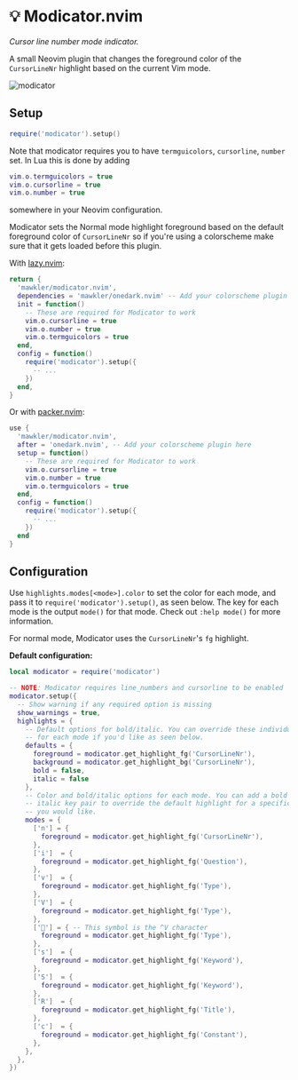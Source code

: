 # 💡 Modicator.nvim

_Cursor line number mode indicator._

A small Neovim plugin that changes the foreground color of the `CursorLineNr` highlight based on the current Vim mode.

![modicator](https://user-images.githubusercontent.com/15816726/215295831-299dc732-85ae-4668-9e7b-e88cd499f18a.gif)

## Setup

```lua
require('modicator').setup()
```

Note that modicator requires you to have `termguicolors`, `cursorline`, `number` set. In Lua this is done by adding

```lua
vim.o.termguicolors = true
vim.o.cursorline = true
vim.o.number = true
```

somewhere in your Neovim configuration.

Modicator sets the Normal mode highlight foreground based on the default foreground color of `CursorLineNr` so if you're using a colorscheme make sure that it gets loaded before this plugin.

With [lazy.nvim](https://github.com/folke/lazy.nvim/):

```lua
return {
  'mawkler/modicator.nvim',
  dependencies = 'mawkler/onedark.nvim' -- Add your colorscheme plugin here,
  init = function()
    -- These are required for Modicator to work
    vim.o.cursorline = true
    vim.o.number = true
    vim.o.termguicolors = true
  end,
  config = function()
    require('modicator').setup({
      -- ...
    })
  end,
}
```

Or with [packer.nvim](https://github.com/wbthomason/packer.nvim/):

```lua
use {
  'mawkler/modicator.nvim',
  after = 'onedark.nvim', -- Add your colorscheme plugin here
  setup = function()
    -- These are required for Modicator to work
    vim.o.cursorline = true
    vim.o.number = true
    vim.o.termguicolors = true
  end,
  config = function()
    require('modicator').setup({
      -- ...
    })
  end
}
```

## Configuration

Use `highlights.modes[<mode>].color` to set the color for each mode, and pass it to `require('modicator').setup()`, as seen below. The key for each mode is the output `mode()` for that mode. Check out `:help mode()` for more information.

For normal mode, Modicator uses the `CursorLineNr`'s `fg` highlight.

**Default configuration:**

```lua
local modicator = require('modicator')

-- NOTE: Modicator requires line_numbers and cursorline to be enabled
modicator.setup({
  -- Show warning if any required option is missing
  show_warnings = true,
  highlights = {
    -- Default options for bold/italic. You can override these individually
    -- for each mode if you'd like as seen below.
    defaults = {
      foreground = modicator.get_highlight_fg('CursorLineNr'),
      background = modicator.get_highlight_bg('CursorLineNr'),
      bold = false,
      italic = false
    },
    -- Color and bold/italic options for each mode. You can add a bold and/or
    -- italic key pair to override the default highlight for a specific mode if
    -- you would like.
    modes = {
      ['n'] = {
        foreground = modicator.get_highlight_fg('CursorLineNr'),
      },
      ['i']  = {
        foreground = modicator.get_highlight_fg('Question'),
      },
      ['v']  = {
        foreground = modicator.get_highlight_fg('Type'),
      },
      ['V']  = {
        foreground = modicator.get_highlight_fg('Type'),
      },
      [''] = { -- This symbol is the ^V character
        foreground = modicator.get_highlight_fg('Type'),
      },
      ['s']  = {
        foreground = modicator.get_highlight_fg('Keyword'),
      },
      ['S']  = {
        foreground = modicator.get_highlight_fg('Keyword'),
      },
      ['R']  = {
        foreground = modicator.get_highlight_fg('Title'),
      },
      ['c']  = {
        foreground = modicator.get_highlight_fg('Constant'),
      },
    },
  },
})
```
